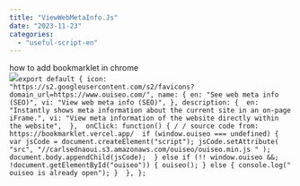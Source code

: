 ```yaml
---
title: "ViewWebMetaInfo.Js"
date: "2023-11-23"
categories: 
  - "useful-script-en"
---
```


how to add bookmarklet in chrome  
![](https://camo.githubusercontent.com/5f21e427a7d3ee887313a4f9b1ab033e6462db47ca299bf3f7e2d81a0ce854bd/68747470733a2f2f696d672e7765626e6f74732e636f6d2f323031392f30342f447261672d616e642d44726f702d4c696e6b732d696e2d4368726f6d652e706e67)`export default { icon: "https://s2.googleusercontent.com/s2/favicons?domain_url=https://www.ouiseo.com/", name: { en: "See web meta info (SEO)", vi: "View web meta info (SEO)", }, description: {  en: "Instantly shows meta information about the current site in an on-page iFrame.", vi: "View meta information of the website directly within the website",  },  onClick: function() { / / source code from: https://bookmarklet.vercel.app/  if (window.ouiseo === undefined) { var jsCode = document.createElement("script"); jsCode.setAttribute( "src", "//carlsednaoui.s3.amazonaws.com/ouiseo/ouiseo.min.js " ); document.body.appendChild(jsCode);  } else if (!! window.ouiseo &&; !document.getElementById("ouiseo")) { ouiseo(); } else { console.log(" ouiseo is already open"); }  }, };`
